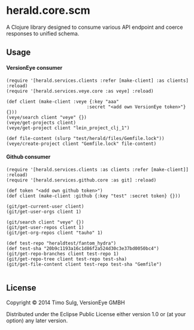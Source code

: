 # herald.core.scm

A Clojure library designed to consume various API endpoint and coerce responses to unified schema.

## Usage

#### VersionEye consumer
```
(require '[herald.services.clients :refer [make-client] :as clients] :reload)
(require '[herald.services.veye.core :as veye] :reload)

(def client (make-client :veye {:key "aaa" 
							  :secret "<add own VersionEye token>"} {}))
(veye/search client "veye" {})
(veye/get-projects client)
(veye/get-project client "lein_project_clj_1")

(def file-content (slurp "test/herald/files/Gemfile.lock"))
(veye/create-project client "Gemfile.lock" file-content)
```


#### Github consumer

```
(require '[herald.services.clients :as clients :refer [make-client]] :reload)
(require '[herald.services.github.core :as git] :reload)

(def token "<add own github token>")
(def client (make-client :github {:key "test" :secret token} {}))

(git/get-current-user client)
(git/get-user-orgs client 1)

(git/search client "veye" {})
(git/get-user-repos client 1)
(git/get-org-repos client "tauho" 1)

(def test-repo "heraldtest/fantom_hydra")
(def test-sha "20b9c1193a16c1d86f2a524d30c3e37bd0050bc4")
(git/get-repo-branches client test-repo 1)
(git/get-repo-tree client test-repo test-sha)
(git/get-file-content client test-repo test-sha "Gemfile")
 
 ```
  
## License

Copyright © 2014 Timo Sulg, VersionEye GMBH 

Distributed under the Eclipse Public License either version 1.0 or (at
your option) any later version.
